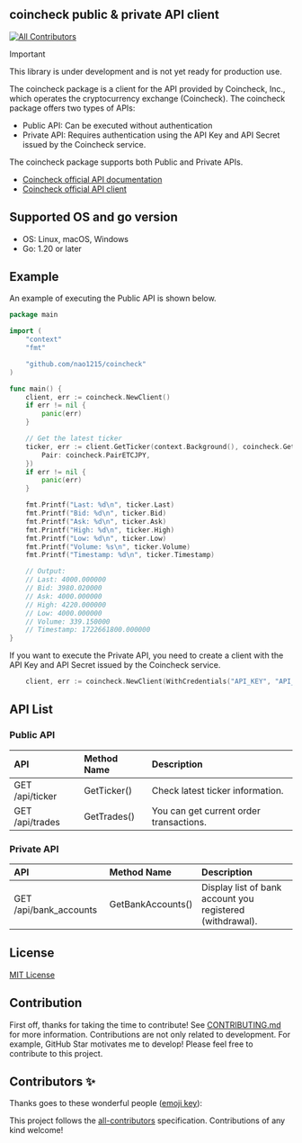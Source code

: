 ## coincheck public &amp; private API client
<!-- ALL-CONTRIBUTORS-BADGE:START - Do not remove or modify this section -->
[![All Contributors](https://img.shields.io/badge/all_contributors-0-orange.svg?style=flat-square)](#contributors-)
<!-- ALL-CONTRIBUTORS-BADGE:END -->

>[!IMPORTANT]
> This library is under development and is not yet ready for production use.

The coincheck package is a client for the API provided by Coincheck, Inc., which operates the cryptocurrency exchange (Coincheck). The coincheck package offers two types of APIs:

- Public API: Can be executed without authentication
- Private API: Requires authentication using the API Key and API Secret issued by the Coincheck service.

The coincheck package supports both Public and Private APIs.
- [Coincheck official API documentation](https://coincheck.com/documents/exchange/api)
- [Coincheck official API client](https://github.com/coincheckjp/coincheck-go)

## Supported OS and go version

- OS: Linux, macOS, Windows
- Go: 1.20 or later

## Example

An example of executing the Public API is shown below.

```go
package main

import (
	"context"
	"fmt"

	"github.com/nao1215/coincheck"
)

func main() {
	client, err := coincheck.NewClient()
	if err != nil {
		panic(err)
	}

	// Get the latest ticker
	ticker, err := client.GetTicker(context.Background(), coincheck.GetTickerInput{
		Pair: coincheck.PairETCJPY,
	})
	if err != nil {
		panic(err)
	}

	fmt.Printf("Last: %d\n", ticker.Last)
	fmt.Printf("Bid: %d\n", ticker.Bid)
	fmt.Printf("Ask: %d\n", ticker.Ask)
	fmt.Printf("High: %d\n", ticker.High)
	fmt.Printf("Low: %d\n", ticker.Low)
	fmt.Printf("Volume: %s\n", ticker.Volume)
	fmt.Printf("Timestamp: %d\n", ticker.Timestamp)

    // Output:
    // Last: 4000.000000
    // Bid: 3980.020000
    // Ask: 4000.000000
    // High: 4220.000000
    // Low: 4000.000000
    // Volume: 339.150000
    // Timestamp: 1722661800.000000
}
```

If you want to execute the Private API, you need to create a client with the API Key and API Secret issued by the Coincheck service.

```go
	client, err := coincheck.NewClient(WithCredentials("API_KEY", "API_SECRET"))
```

## API List
### Public API

| API | Method Name |Description |
| :--- | :--- | :--- |
| GET /api/ticker | GetTicker() | Check latest ticker information. |
| GET /api/trades | GetTrades() | You can get current order transactions. |

### Private API

| API | Method Name |Description |
| :--- | :--- | :--- |
| GET /api/bank_accounts | GetBankAccounts() | Display list of bank account you registered (withdrawal).|

## License

[MIT License](./LICENSE)


## Contribution
First off, thanks for taking the time to contribute! See [CONTRIBUTING.md](./CONTRIBUTING.md) for more information. Contributions are not only related to development. For example, GitHub Star motivates me to develop! Please feel free to contribute to this project.


## Contributors ✨

Thanks goes to these wonderful people ([emoji key](https://allcontributors.org/docs/en/emoji-key)):

<!-- ALL-CONTRIBUTORS-LIST:START - Do not remove or modify this section -->
<!-- prettier-ignore-start -->
<!-- markdownlint-disable -->
<!-- markdownlint-restore -->
<!-- prettier-ignore-end -->
<!-- ALL-CONTRIBUTORS-LIST:END -->

This project follows the [all-contributors](https://github.com/all-contributors/all-contributors) specification. Contributions of any kind welcome!
